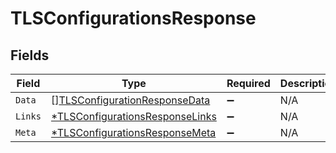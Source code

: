 # TLSConfigurationsResponse


## Fields

| Field                                                                                    | Type                                                                                     | Required                                                                                 | Description                                                                              |
| ---------------------------------------------------------------------------------------- | ---------------------------------------------------------------------------------------- | ---------------------------------------------------------------------------------------- | ---------------------------------------------------------------------------------------- |
| `Data`                                                                                   | [][TLSConfigurationResponseData](../../models/shared/tlsconfigurationresponsedata.md)    | :heavy_minus_sign:                                                                       | N/A                                                                                      |
| `Links`                                                                                  | [*TLSConfigurationsResponseLinks](../../models/shared/tlsconfigurationsresponselinks.md) | :heavy_minus_sign:                                                                       | N/A                                                                                      |
| `Meta`                                                                                   | [*TLSConfigurationsResponseMeta](../../models/shared/tlsconfigurationsresponsemeta.md)   | :heavy_minus_sign:                                                                       | N/A                                                                                      |